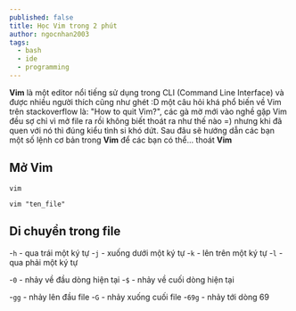 ```yaml
---
published: false
title: Học Vim trong 2 phút
author: ngocnhan2003
tags:
  - bash
  - ide
  - programming
---
```

**Vim** là một editor nổi tiếng sử dụng trong CLI (Command Line Interface) và được nhiều người thích cũng như ghét :D một câu hỏi khá phổ biến về Vim trên stackoverflow là: "How to quit Vim?", các gà mờ mới vào nghề gặp Vim đều sợ chỉ vì mở file ra rồi không biết thoát ra như thế nào =) nhưng khi đã quen với nó thì đúng kiểu tình si khó dứt.
Sau đâu sẽ hướng dẫn các bạn một số lệnh cơ bản trong **Vim** để các bạn có thể... thoát **Vim**

## Mở Vim
```
vim
```
```
vim "ten_file"
```

## Di chuyển trong file
-`h`  - qua trái một ký tự
-`j`  - xuống dưới một ký tự
-`k`  - lên trên một ký tự
-`l`  - qua phải một ký tự

-`0`  - nhảy về đầu dòng hiện tại
-`$`  - nhảy về cuối dòng hiện tại

-`gg`  - nhảy lên đầu file
-`G`  - nhảy xuống cuối file
-`69g`  - nhảy tới dòng 69

